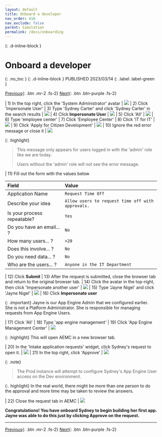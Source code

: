 ```yaml
---
layout: default
title: Onboard a developer
nav_order: 410
nav_exclude: false
parent: Simulation
permalink: /docs/onboarding
---
```


{: .d-inline-block }
# Onboard a developer
{: .no_toc }
{: .d-inline-block }
PUBLISHED 2023/03/14
{: .label .label-green }

[Previous][PREV]{: .btn .mr-2 .fs-2}
[Next][NEXT]{: .btn .btn-purple .fs-2}

| 1) In the top right, click the 'System Administrator' avatar | ![](../assets/images/2023-03-14-12-31-53.png)
| 2) Click 'Impersonate User' 
| 3) Type 'Sydney Carter' and click 'Sydney Carter' in the search results | ![](../assets/images/2023-03-14-12-34-01.png)
| 4) Click **Impersonate User** | ![](../assets/images/2023-03-14-12-34-24.png)
| 5) Click 'All' | ![](../assets/images/2023-03-14-12-35-45.png)
| 6) Type 'employee center'
| 7) Click 'Employee Center'
| 8) Click 'IT for IT' | ![](../assets/images/2023-03-14-12-36-45.png)
| 9) Click 'Apply for Citizen Development' | ![](../assets/images/2023-03-14-12-37-08.png)
| 10) Ignore the red error message or close it | ![](../assets/images/2023-03-14-12-37-43.png)

{: .highlight}
> This message only appears for users logged in with the 'admin' role like we are today.
>
> Users without the 'admin' role will not see the error message. 

| 11) Fill out the form with the values below 

| Field | Value |
|:---|:---|
| Application Name | ```Request Time Off``` 
| Describe your idea | ```Allow users to request time off with approvals.```
| Is your process repeatable? | ```Yes```
| Do you have an email... ? | ```No```
| How many users... ? | ```>20```
| Does this involve... ? | ```No```
| Do you need data... ? | ```No```
| Who are the users... ? | ```Anyone in the IT Department```

| 12) Click **Submit**
| 13) After the request is submitted, close the browser tab and return to the original browser tab. 
| 14) Click the avatar in the top-right, then click 'Impersonate another user' | ![](../assets/images/2023-03-14-12-44-50.png)
| 15) Type 'Jayne Nigel' and click 'Jayne Nigel' | ![](../assets/images/2023-03-14-12-45-21.png)
| 16) Click **Impersonate user**

{: .important}
Jayne is our App Engine Admin that we configured earlier. She is not a Platform Administrator. She is responsible for managing requests from App Engine Users.

| 17) Click 'All'
| 18) Type 'app engine management'
| 19) Click 'App Engine Management Center' | ![](../assets/images/2023-03-14-12-47-53.png)

{: .highlight}
This will open AEMC in a new browser tab.

| 20) In the 'Intake application requests' widget, click Sydney's request to open it. | ![](../assets/images/2023-03-14-12-49-13.png)
| 21) In the top right, click 'Approve' | ![](../assets/images/2023-03-14-12-50-13.png)

{: .note}
> The Prod instance will attempt to configure Sydney's App Engine User access on the Dev environment.

{:. highlight}
In the real world, there might be more than one person to do the approval and more time may be taken to review the answers.

| 22) Close the request tab in AEMC | ![](../assets/images/2023-03-14-12-52-16.png)

**Congratulations! You have onboard Sydney to begin building her first app.  Jayne was able to do this just by clicking Approve on the request.**

---

[Previous][PREV]{: .btn .mr-2 .fs-2}
[Next][NEXT]{: .btn .btn-purple .fs-2}

[PREV]: /lab_aemc/docs/app-intake
[NEXT]: /lab_aemc/docs/build-app